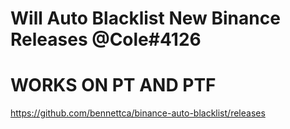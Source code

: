 # Will Auto Blacklist New Binance Releases @Cole#4126

# WORKS ON PT AND PTF

https://github.com/bennettca/binance-auto-blacklist/releases
